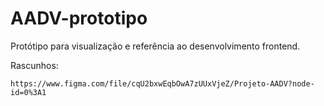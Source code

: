# AADV-prototipo

Protótipo para visualização e referência ao desenvolvimento frontend.

Rascunhos:
```
https://www.figma.com/file/cqU2bxwEqbOwA7zUUxVjeZ/Projeto-AADV?node-id=0%3A1
```